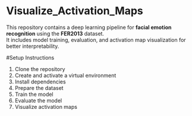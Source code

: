 # Visualize_Activation_Maps

This repository contains a deep learning pipeline for **facial emotion recognition** using the **FER2013** dataset.  
It includes model training, evaluation, and activation map visualization for better interpretability.

#Setup Instructions
1. Clone the repository
2. Create and activate a virtual environment
3. Install dependencies
4. Prepare the dataset
5. Train the model
6. Evaluate the model
7. Visualize activation maps
